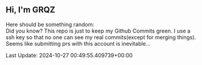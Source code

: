 ## Hi, I'm GRQZ
Here should be something random:  
Did you know? This repo is just to keep my Github Commits green.
I use a ssh key so that no one can see my real commits(except for merging things).
Seems like submitting prs with this account is inevitable...


Last Update: 2024-10-27 00:49:55.409739+00:00
